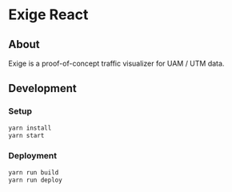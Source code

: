 # Exige React

## About

Exige is a proof-of-concept traffic visualizer for UAM / UTM data.
 
## Development

### Setup

```bash
yarn install
yarn start
```

### Deployment

```bash
yarn run build
yarn run deploy
```
